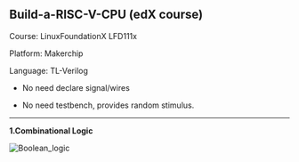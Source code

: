 ## Build-a-RISC-V-CPU (edX course)

Course: LinuxFoundationX LFD111x

Platform: Makerchip

Language: TL-Verilog


* No need declare signal/wires 

* No need testbench, provides random stimulus.

---
**1.Combinational Logic**

![Boolean_logic](https://user-images.githubusercontent.com/88729576/129205616-ae4035cb-6c29-4d22-8e96-b90622e34063.png)

